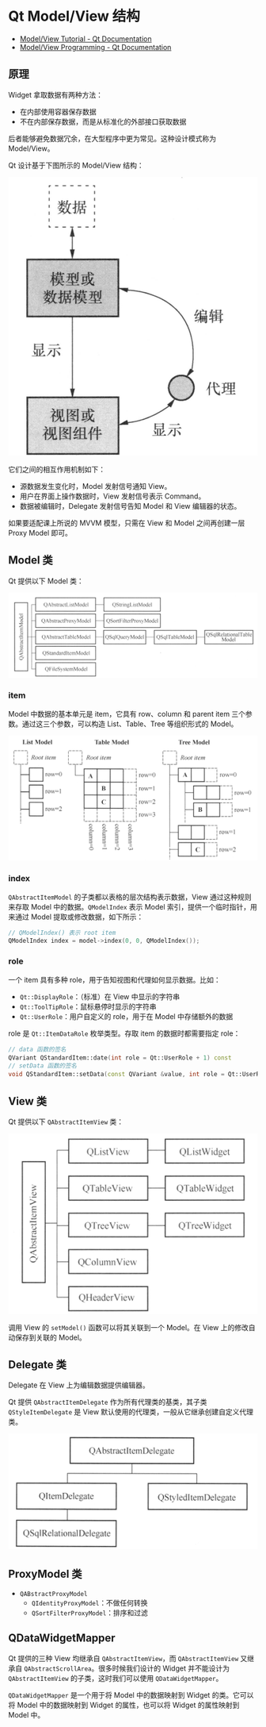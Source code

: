 # Qt Model/View 结构

- [Model/View Tutorial - Qt Documentation](https://doc.qt.io/qt-6/modelview.html)
- [Model/View Programming - Qt Documentation](https://doc.qt.io/qt-6/model-view-programming.html)

## 原理

Widget 拿取数据有两种方法：

- 在内部使用容器保存数据
- 不在内部保存数据，而是从标准化的外部接口获取数据

后者能够避免数据冗余，在大型程序中更为常见。这种设计模式称为 Model/View。

Qt 设计基于下图所示的 Model/View 结构：

![image-20240709215620382](qtmodel.assets/image-20240709215620382.png)

它们之间的相互作用机制如下：

- 源数据发生变化时，Model 发射信号通知 View。
- 用户在界面上操作数据时，View 发射信号表示 Command。
- 数据被编辑时，Delegate 发射信号告知 Model 和 View 编辑器的状态。

如果要适配课上所说的 MVVM 模型，只需在 View 和 Model 之间再创建一层 Proxy Model 即可。

## Model 类

Qt 提供以下 Model 类：

![image-20240709214928642](qtmodel.assets/image-20240709214928642.png)

### item

Model 中数据的基本单元是 item，它具有 row、column 和 parent item 三个参数。通过这三个参数，可以构造 List、Table、Tree 等组织形式的 Model。

![image-20240709220640175](qtmodel.assets/image-20240709220640175.png)

### index

`QAbstractItemModel` 的子类都以表格的层次结构表示数据，View 通过这种规则来存取 Model 中的数据。`QModelIndex` 表示 Model 索引，提供一个临时指针，用来通过 Model 提取或修改数据，如下所示：

```cpp
// QModelIndex() 表示 root item
QModelIndex index = model->index(0, 0, QModelIndex());
```

### role

一个 item 具有多种 role，用于告知视图和代理如何显示数据。比如：

- `Qt::DisplayRole`：（标准）在 View 中显示的字符串
- `Qt::ToolTipRole`：鼠标悬停时显示的字符串
- `Qt::UserRole`：用户自定义的 role，用于在 Model 中存储额外的数据

role 是 `Qt::ItemDataRole` 枚举类型。存取 item 的数据时都需要指定 role：

```cpp
// data 函数的签名
QVariant QStandardItem::date(int role = Qt::UserRole + 1) const
// setData 函数的签名
void QStandardItem::setData(const QVariant &value, int role = Qt::UserRole + 1)
```

## View 类

Qt 提供以下 `QAbstractItemView` 类：

![image-20240709215103780](qtmodel.assets/image-20240709215103780.png)

调用 View 的 `setModel()` 函数可以将其关联到一个 Model。在 View 上的修改自动保存到关联的 Model。

## Delegate 类

Delegate 在 View 上为编辑数据提供编辑器。

Qt 提供 `QAbstractItemDelegate` 作为所有代理类的基类，其子类 `QStyleItemDelegate` 是 View 默认使用的代理类，一般从它继承创建自定义代理类。

![image-20240709222315499](qtmodel.assets/image-20240709222315499.png)

## ProxyModel 类

- `QABstractProxyModel`
    - `QIdentityProxyModel`：不做任何转换
    - `QSortFilterProxyModel`：排序和过滤

## QDataWidgetMapper

Qt 提供的三种 View 均继承自 `QAbstractItemView`，而 `QAbstractItemView` 又继承自 `QAbstractScrollArea`。很多时候我们设计的 Widget 并不能设计为 `QAbstractItemView` 的子类，这时我们可以使用 `QDataWidgetMapper`。

`QDataWidgetMapper` 是一个用于将 Model 中的数据映射到 Widget 的类。它可以将 Model 中的数据映射到 Widget 的属性，也可以将 Widget 的属性映射到 Model 中。
